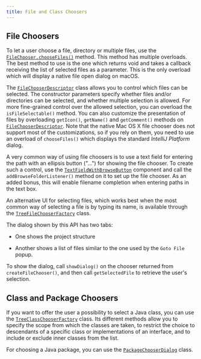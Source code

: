 ```yaml
---
title: File and Class Choosers
---
```

<!-- Copyright 2000-2020 JetBrains s.r.o. and other contributors. Use of this source code is governed by the Apache 2.0 license that can be found in the LICENSE file. -->

## File Choosers

To let a user choose a file, directory or multiple files, use the
[`FileChooser.chooseFiles()`](upsource:///platform/platform-api/src/com/intellij/openapi/fileChooser/FileChooser.java)
method.
This method has multiple overloads.
The best method to use is the one which returns void and takes a callback receiving the list of selected files as a parameter.
This is the only overload which will display a native file open dialog on macOS.

The
[`FileChooserDescriptor`](upsource:///platform/platform-api/src/com/intellij/openapi/fileChooser/FileChooserDescriptor.java)
class allows you to control which files can be selected.
The constructor parameters specify whether files and/or directories can be selected, and whether multiple selection is allowed.
For more fine-grained control over the allowed selection, you can overload the `isFileSelectable()` method.
You can also customize the presentation of files by overloading `getIcon()`, `getName()` and `getComment()` methods on
[`FileChooserDescriptor`](upsource:///platform/platform-api/src/com/intellij/openapi/fileChooser/FileChooserDescriptor.java).
Note that the native Mac OS X file chooser does not support most of the customizations, so if you rely on them, you need to use an overload of `chooseFiles()` which displays the standard *IntelliJ Platform* dialog.

A very common way of using file choosers is to use a text field for entering the path with an ellipsis button ("...") for showing the file chooser.
To create such a control, use the
[`TextFieldWithBrowseButton`](upsource:///platform/platform-api/src/com/intellij/openapi/ui/TextFieldWithBrowseButton.java)
component and call the `addBrowseFolderListener()` method on it to set up the file chooser.
As an added bonus, this will enable filename completion when entering paths in the text box.

An alternative UI for selecting files, which works best when the most common way of selecting a file is by typing its name, is available through the
[`TreeFileChooserFactory`](upsource:///platform/lang-api/src/com/intellij/ide/util/TreeFileChooserFactory.java) class.

The dialog shown by this API has two tabs:

*  One shows the project structure

*  Another shows a list of files similar to the one used by the `Goto File` popup.

To show the dialog, call `showDialog()` on the chooser returned from `createFileChooser()`, and then call `getSelectedFile` to retrieve the user's selection.

## Class and Package Choosers

If you want to offer the user a possibility to select a Java class, you can use the
[`TreeClassChooserFactory`](upsource:///java/openapi/src/com/intellij/ide/util/TreeClassChooserFactory.java)
class.
Its different methods allow you to specify the scope from which the classes are taken, to restrict the choice to descendants of a specific class or implementations of an interface, and to include or exclude inner classes from the list.

For choosing a Java package, you can use the
[`PackageChooserDialog`](upsource:///java/java-impl/src/com/intellij/ide/util/PackageChooserDialog.java)
class.

